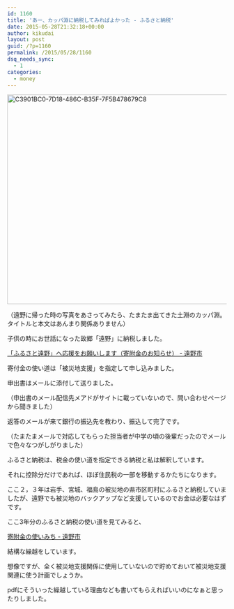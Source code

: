 ```yaml
---
id: 1160
title: 'あー、カッパ淵に納税してみればよかった - ふるさと納税'
date: 2015-05-28T21:32:18+00:00
author: kikudai
layout: post
guid: /?p=1160
permalink: /2015/05/28/1160
dsq_needs_sync:
  - 1
categories:
  - money
---
```

<a href="https://www.flickr.com/photos/125776803@N07/18194550585" title="C3901BC0-7D18-486C-B35F-7F5B478679C8 by Daichi Kikuchi, on Flickr" target="_blank"><img src="https://c1.staticflickr.com/9/8879/18194550585_d1edb922d9_z.jpg" width="640" height="480" alt="C3901BC0-7D18-486C-B35F-7F5B478679C8" /></a>
  
（遠野に帰った時の写真をあさってみたら、たまたま出てきた土淵のカッパ淵。タイトルと本文はあんまり関係ありません）

子供の時にお世話になった故郷「遠野」に納税しました。
  
<!--more-->

<a href="http://www.city.tono.iwate.jp/index.cfm/30,31687,138,422,html" target="_blank">「ふるさと遠野」へ応援をお願いします（寄附金のお知らせ） - 遠野市</a>

寄付金の使い道は「被災地支援」を指定して申し込みました。

申出書はメールに添付して送りました。
  
（申出書のメール配信先メアドがサイトに載っていないので、問い合わせページから聞きました）

返答のメールが来て銀行の振込先を教わり、振込して完了です。
  
（たまたまメールで対応してもらった担当者が中学の頃の後輩だったのでメールで色々なつがしがりました）

ふるさと納税は、税金の使い道を指定できる納税と私は解釈しています。

それに控除分だけであれば、ほぼ住民税の一部を移動するかたちになります。

ここ２，３年は岩手、宮城、福島の被災地の県市区町村にふるさと納税していましたが、遠野でも被災地のバックアップなど支援しているのでお金は必要なはずです。

ここ3年分のふるさと納税の使い道を見てみると、

<a href="http://www.city.tono.iwate.jp/index.cfm/30,31712,138,422,html" target="_blank">寄附金の使いみち - 遠野市</a>

結構な繰越をしています。

想像ですが、全く被災地支援関係に使用していないので貯めておいて被災地支援関連に使う計画でしょうか。

pdfにそういった繰越している理由なども書いてもらえればいいのになぁと思ったりしました。